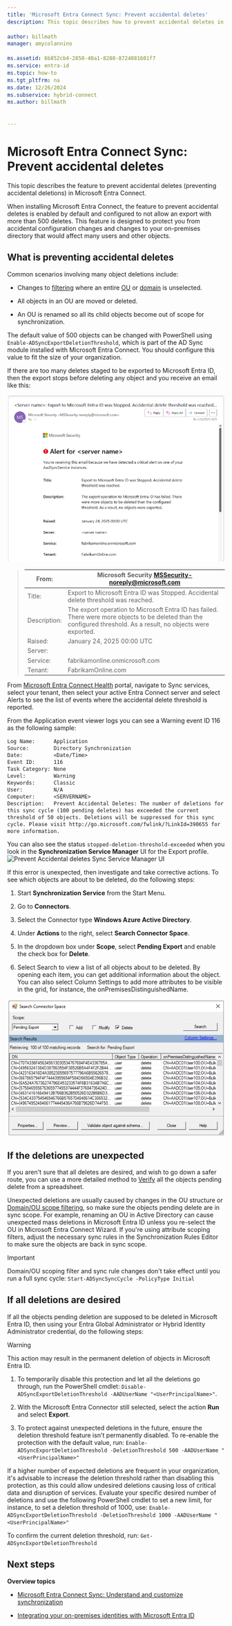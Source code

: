 ```yaml
---
title: 'Microsoft Entra Connect Sync: Prevent accidental deletes'
description: This topic describes how to prevent accidental deletes in Microsoft Entra Connect.

author: billmath
manager: amycolannino

ms.assetid: 6b852cb4-2850-40a1-8280-8724081601f7
ms.service: entra-id
ms.topic: how-to
ms.tgt_pltfrm: na
ms.date: 12/26/2024
ms.subservice: hybrid-connect
ms.author: billmath


---
```

# Microsoft Entra Connect Sync: Prevent accidental deletes
This topic describes the feature to prevent accidental deletes (preventing accidental deletions) in Microsoft Entra Connect.

When installing Microsoft Entra Connect, the feature to prevent accidental deletes is enabled by default and configured to not allow an export with more than 500 deletes. This feature is designed to protect you from accidental configuration changes and changes to your on-premises directory that would affect many users and other objects.

## What is preventing accidental deletes

Common scenarios involving many object deletions include:

* Changes to [filtering](how-to-connect-sync-configure-filtering.md) where an entire [OU](how-to-connect-sync-configure-filtering.md#organizational-unitbased-filtering) or [domain](how-to-connect-sync-configure-filtering.md#domain-based-filtering) is unselected.
* All objects in an OU are moved or deleted.

* An OU is renamed so all its child objects become out of scope for synchronization.

The default value of 500 objects can be changed with PowerShell using `Enable-ADSyncExportDeletionThreshold`, which is part of the AD Sync module installed with Microsoft Entra Connect. You should configure this value to fit the size of your organization. 

If there are too many deletes staged to be exported to Microsoft Entra ID, then the export stops before deleting any object and you receive an email like this:

![Prevent Accidental deletes email](./media/how-to-connect-sync-feature-prevent-accidental-deletes/email.png)


 
> | From:         | Microsoft Security <MSSecurity-noreply@microsoft.com>                                                                                                               |
> |---------------|---------------------------------------------------------------------------------------------------------------------------------------------------------------------|
> | Title:        | Export to Microsoft Entra ID was Stopped. Accidental delete threshold was reached.                                                                                  |
> | Description:  | The export operation to Microsoft Entra ID has failed. There were more objects to be deleted than the configured threshold. As a result, no objects were exported.  |
> | Raised:       | January 24, 2025 00:00 UTC                                                                                                                                          |
> | Server:       | <server name>                                                                                                                                                       |
> | Service:      | fabrikamonline.onmicrosoft.com                                                                                                                                      |
> | Tenant:       | FabrikamOnline.com                                                                                                                                                  |




From [Microsoft Entra Connect Health](https://portal.azure.com/#blade/Microsoft_Azure_ADHybridHealth/AadHealthMenuBlade) portal, navigate to Sync services, select your tenant, then select your active Entra Connect server and select Alerts to see the list of events where the accidental delete threshold is reported.

From the Application event viewer logs you can see a Warning event ID 116 as the following sample:


```
Log Name:      Application
Source:        Directory Synchronization
Date:          <Date/Time>
Event ID:      116
Task Category: None
Level:         Warning
Keywords:      Classic
User:          N/A
Computer:      <SERVERNAME>
Description:   Prevent Accidental Deletes: The number of deletions for this sync cycle (100 pending deletes) has exceeded the current threshold of 50 objects. Deletions will be suppressed for this sync cycle. Please visit http://go.microsoft.com/fwlink/?LinkId=390655 for more information.
```

You can also see the status `stopped-deletion-threshold-exceeded` when you look in the **Synchronization Service Manager** UI for the Export profile.
![Prevent Accidental deletes Sync Service Manager UI](./media/how-to-connect-sync-feature-prevent-accidental-deletes/syncservicemanager.png)

If this error is unexpected, then investigate and take corrective actions. To see which objects are about to be deleted, do the following steps:

1. Start __Synchronization Service__ from the Start Menu.

1. Go to __Connectors__.

1. Select the Connector type __Windows Azure Active Directory__.

1. Under __Actions__ to the right, select __Search Connector Space__.

1. In the dropdown box under __Scope__, select __Pending Export__ and enable the check box for __Delete__.

1. Select Search to view a list of all objects about to be deleted. By opening each item, you can get additional information about the object. You can also select Column Settings to add more attributes to be visible in the grid, for instance, the onPremisesDistinguishedName.

![Search Connector Space](./media/how-to-connect-sync-feature-prevent-accidental-deletes/searchcs.png)

## If the deletions are unexpected

If you aren't sure that all deletes are desired, and wish to go down a safer route, you can use a more detailed method to [Verify](/entra/identity/hybrid/connect/how-to-connect-sync-staging-server) all the objects pending delete from a spreadsheet.


Unexpected deletions are usually caused by changes in the OU structure or [Domain/OU scope filtering](/entra/identity/hybrid/connect/how-to-connect-sync-configure-filtering), so make sure the objects pending delete are in sync scope. For example, renaming an OU in Active Directory can cause unexpected mass deletions in Microsoft Entra ID unless you re-select the OU in Microsoft Entra Connect Wizard.
If you're using attribute scoping filters, adjust the necessary sync rules in the Synchronization Rules Editor to make sure the objects are back in sync scope.
> [!IMPORTANT]
> Domain/OU scoping filter and sync rule changes don't take effect until you run a full sync cycle: `Start-ADSyncSyncCycle -PolicyType Initial`

## If all deletions are desired

If all the objects pending deletion are supposed to be deleted in Microsoft Entra ID, then using your Entra Global Administrator or Hybrid Identity Administrator credential, do the following steps:

> [!WARNING]
> This action may result in the permanent deletion of objects in Microsoft Entra ID.

1. To temporarily disable this protection and let all the deletions go through, run the PowerShell cmdlet: `Disable-ADSyncExportDeletionThreshold -AADUserName "<UserPrincipalName>"`.

1. With the Microsoft Entra Connector still selected, select the action __Run__ and select __Export__.

1. To protect against unexpected deletions in the future, ensure the deletion threshold feature isn't permanently disabled. To re-enable the protection with the default value, run: `Enable-ADSyncExportDeletionThreshold -DeletionThreshold 500 -AADUserName "<UserPrincipalName>"`

If a higher number of expected deletions are frequent in your organization, it's advisable to increase the deletion threshold rather than disabling this protection, as this could allow undesired deletions causing loss of critical data and disruption of services. Evaluate your specific desired number of deletions and use the following PowerShell cmdlet to set a new limit, for instance, to set a deletion threshold of 1000, use: `Enable-ADSyncExportDeletionThreshold -DeletionThreshold 1000 -AADUserName "<UserPrincipalName>"`

To confirm the current deletion threshold, run: `Get-ADSyncExportDeletionThreshold`

## Next steps
**Overview topics**

* [Microsoft Entra Connect Sync: Understand and customize synchronization](how-to-connect-sync-whatis.md)

* [Integrating your on-premises identities with Microsoft Entra ID](../whatis-hybrid-identity.md)
